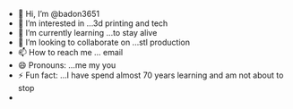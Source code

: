 - 👋 Hi, I’m @badon3651
- 👀 I’m interested in ...3d printing and tech
- 🌱 I’m currently learning ...to stay alive
- 💞️ I’m looking to collaborate on ...stl production
- 📫 How to reach me ... email
- 😄 Pronouns: ...me my you
- ⚡ Fun fact: ...I have spend almost 70 years learning and am not about to stop
- 

<!---
badon3651/badon3651 is a ✨ special ✨ repository because its `README.md` (this file) appears on your GitHub profile.
You can click the Preview link to take a look at your changes.
--->
